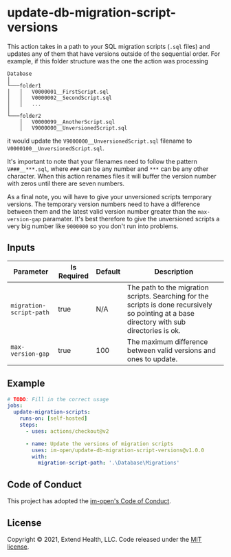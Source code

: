 # update-db-migration-script-versions

This action takes in a path to your SQL migration scripts (`.sql` files) and updates any of them that have versions outside of the sequential order. For example, if this folder structure was the one the action was processing

```
Database
│
└───folder1
│   │   V0000001__FirstScript.sql
│   │   V0000002__SecondScript.sql
│   │   ...
│   
└───folder2
    │   V0000099__AnotherScript.sql
    │   V9000000__UnversionedScript.sql
```

it would update the `V9000000__UnversionedScript.sql` filename to `V0000100__UnversionedScript.sql`.

It's important to note that your filenames need to follow the pattern `V###__***.sql`, where `###` can be any number and `***` can be any other character. When this action renames files it will buffer the version number with zeros until there are seven numbers.

As a final note, you will have to give your unversioned scripts temporary versions. The temporary version numbers need to have a difference between them and the latest valid version number greater than the `max-version-gap` paramater. It's best therefore to give the unversioned scripts a very big number like `9000000` so you don't run into problems.

    

## Inputs
| Parameter               | Is Required | Default | Description           |
| ----------------------- | ----------- | ------- | -------------- |
| `migration-script-path` | true        | N/A     | The path to the migration scripts. Searching for the scripts is done recursively so pointing at a base directory with sub directories is ok. |
| `max-version-gap`       | true        | 100     | The maximum difference between valid versions and ones to update. |

## Example

```yml
# TODO: Fill in the correct usage
jobs:
  update-migration-scripts:
    runs-on: [self-hosted]
    steps:
      - uses: actions/checkout@v2

      - name: Update the versions of migration scripts
        uses: im-open/update-db-migration-script-versions@v1.0.0
        with:
          migration-script-path: '.\Database\Migrations'
```


## Code of Conduct

This project has adopted the [im-open's Code of Conduct](https://github.com/im-open/.github/blob/master/CODE_OF_CONDUCT.md).

## License

Copyright &copy; 2021, Extend Health, LLC. Code released under the [MIT license](LICENSE).
